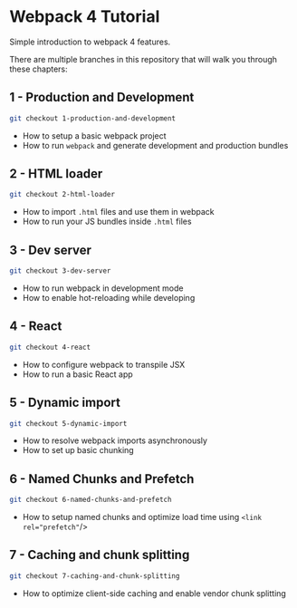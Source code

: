 # Webpack 4 Tutorial

Simple introduction to webpack 4 features.

There are multiple branches in this repository that will walk you through
these chapters:

## 1 - Production and Development

```sh
git checkout 1-production-and-development
```

- How to setup a basic webpack project
- How to run `webpack` and generate development and production bundles

## 2 - HTML loader

```sh
git checkout 2-html-loader
```

- How to import `.html` files and use them in webpack
- How to run your JS bundles inside `.html` files

## 3 - Dev server

```sh
git checkout 3-dev-server
```

- How to run webpack in development mode
- How to enable hot-reloading while developing

## 4 - React

```sh
git checkout 4-react
```

- How to configure webpack to transpile JSX
- How to run a basic React app

## 5 - Dynamic import

```sh
git checkout 5-dynamic-import
```

- How to resolve webpack imports asynchronously
- How to set up basic chunking

## 6 - Named Chunks and Prefetch

```sh
git checkout 6-named-chunks-and-prefetch
```

- How to setup named chunks and optimize load time using `<link rel="prefetch"`/>

## 7 - Caching and chunk splitting

```sh
git checkout 7-caching-and-chunk-splitting
```

- How to optimize client-side caching and enable vendor chunk splitting
